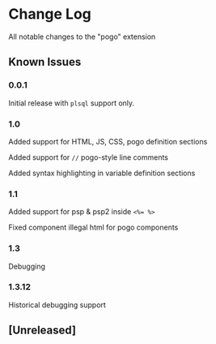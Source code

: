 # Change Log
All notable changes to the "pogo" extension

## Known Issues

### 0.0.1

Initial release with `plsql` support only.

### 1.0

Added support for HTML, JS, CSS, pogo definition sections

Added support for `//` pogo-style line comments

Added syntax highlighting in variable definition sections


### 1.1

Added support for psp & psp2 inside `<%= %>`

Fixed component illegal html for pogo components

### 1.3

Debugging

### 1.3.12

Historical debugging support


## [Unreleased]
